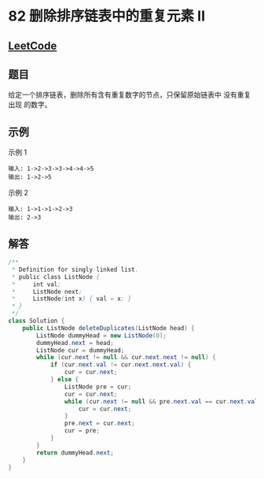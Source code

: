 # 82 删除排序链表中的重复元素 II

## [LeetCode](https://leetcode-cn.com/problems/remove-duplicates-from-sorted-list-ii/)

## 题目

给定一个排序链表，删除所有含有重复数字的节点，只保留原始链表中 没有重复出现 的数字。

## 示例

示例 1

```text
输入: 1->2->3->3->4->4->5
输出: 1->2->5
```

示例 2

```text
输入: 1->1->1->2->3
输出: 2->3
```

## 解答

```java
/**
 * Definition for singly-linked list.
 * public class ListNode {
 *     int val;
 *     ListNode next;
 *     ListNode(int x) { val = x; }
 * }
 */
class Solution {
    public ListNode deleteDuplicates(ListNode head) {
        ListNode dummyHead = new ListNode(0);
        dummyHead.next = head;
        ListNode cur = dummyHead;
        while (cur.next != null && cur.next.next != null) {
            if (cur.next.val != cur.next.next.val) {
                cur = cur.next;
            } else {
                ListNode pre = cur;
                cur = cur.next;
                while (cur.next != null && pre.next.val == cur.next.val) {
                    cur = cur.next;
                }
                pre.next = cur.next;
                cur = pre;
            }
        }
        return dummyHead.next;
    }
}
```
